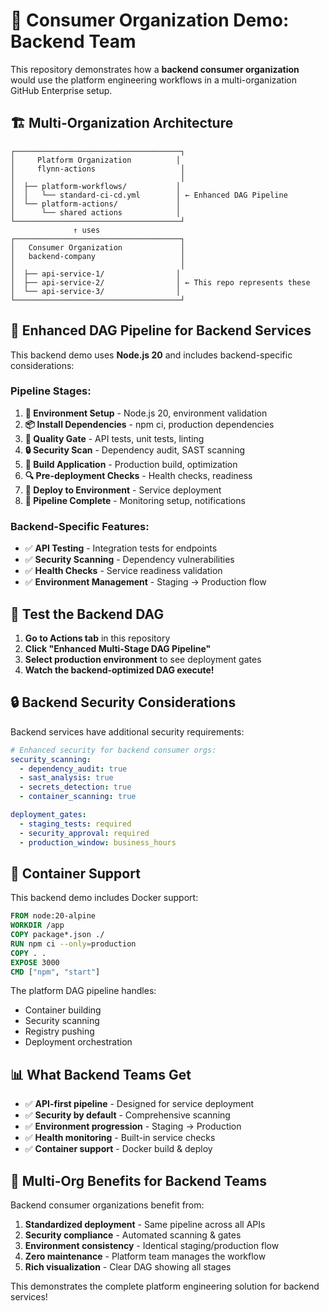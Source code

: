 # 🏢 Consumer Organization Demo: Backend Team

This repository demonstrates how a **backend consumer organization** would use the platform engineering workflows in a multi-organization GitHub Enterprise setup.

## 🏗️ Multi-Organization Architecture

```
┌─────────────────────────────────────┐
│     Platform Organization          │
│     flynn-actions                   │
│                                     │
│  ├── platform-workflows/           │
│  │   └── standard-ci-cd.yml        │ ← Enhanced DAG Pipeline
│  └── platform-actions/             │
│      └── shared actions            │
└─────────────────────────────────────┘
              ↑ uses
┌─────────────────────────────────────┐
│   Consumer Organization             │
│   backend-company                   │
│                                     │
│  ├── api-service-1/                │
│  ├── api-service-2/                │ ← This repo represents these
│  └── api-service-3/                │
└─────────────────────────────────────┘
```

## 🚀 Enhanced DAG Pipeline for Backend Services

This backend demo uses **Node.js 20** and includes backend-specific considerations:

### Pipeline Stages:
1. **🔧 Environment Setup** - Node.js 20, environment validation
2. **📦 Install Dependencies** - npm ci, production dependencies
3. **🧪 Quality Gate** - API tests, unit tests, linting
4. **🔒 Security Scan** - Dependency audit, SAST scanning
5. **🔨 Build Application** - Production build, optimization
6. **🔍 Pre-deployment Checks** - Health checks, readiness
7. **🚀 Deploy to Environment** - Service deployment
8. **🎉 Pipeline Complete** - Monitoring setup, notifications

### Backend-Specific Features:
- ✅ **API Testing** - Integration tests for endpoints
- ✅ **Security Scanning** - Dependency vulnerabilities
- ✅ **Health Checks** - Service readiness validation
- ✅ **Environment Management** - Staging → Production flow

## 🎯 Test the Backend DAG

1. **Go to Actions tab** in this repository
2. **Click "Enhanced Multi-Stage DAG Pipeline"**
3. **Select production environment** to see deployment gates
4. **Watch the backend-optimized DAG execute!**

## 🔒 Backend Security Considerations

Backend services have additional security requirements:

```yaml
# Enhanced security for backend consumer orgs:
security_scanning:
  - dependency_audit: true
  - sast_analysis: true
  - secrets_detection: true
  - container_scanning: true

deployment_gates:
  - staging_tests: required
  - security_approval: required
  - production_window: business_hours
```

## 🐳 Container Support

This backend demo includes Docker support:

```dockerfile
FROM node:20-alpine
WORKDIR /app
COPY package*.json ./
RUN npm ci --only=production
COPY . .
EXPOSE 3000
CMD ["npm", "start"]
```

The platform DAG pipeline handles:
- Container building
- Security scanning
- Registry pushing
- Deployment orchestration

## 📊 What Backend Teams Get

- ✅ **API-first pipeline** - Designed for service deployment
- ✅ **Security by default** - Comprehensive scanning
- ✅ **Environment progression** - Staging → Production
- ✅ **Health monitoring** - Built-in service checks
- ✅ **Container support** - Docker build & deploy

## 🎉 Multi-Org Benefits for Backend Teams

Backend consumer organizations benefit from:

1. **Standardized deployment** - Same pipeline across all APIs
2. **Security compliance** - Automated scanning & gates
3. **Environment consistency** - Identical staging/production flow
4. **Zero maintenance** - Platform team manages the workflow
5. **Rich visualization** - Clear DAG showing all stages

This demonstrates the complete platform engineering solution for backend services!
